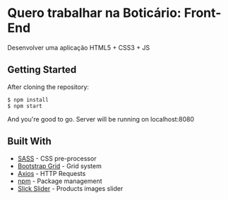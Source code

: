 # Quero trabalhar na Boticário: Front-End

Desenvolver uma aplicação HTML5 + CSS3 + JS

## Getting Started

After cloning the repository: 

```
$ npm install
$ npm start
```

And you're good to go.
Server will be running on localhost:8080

## Built With

* [SASS](https://sass-lang.com/) - CSS pre-processor
* [Bootstrap Grid](https://getbootstrap.com/) - Grid system
* [Axios](https://github.com/axios/axios) - HTTP Requests
* [npm](https://www.npmjs.com/) - Package management
* [Slick Slider](https://kenwheeler.github.io/slick/) - Products images slider